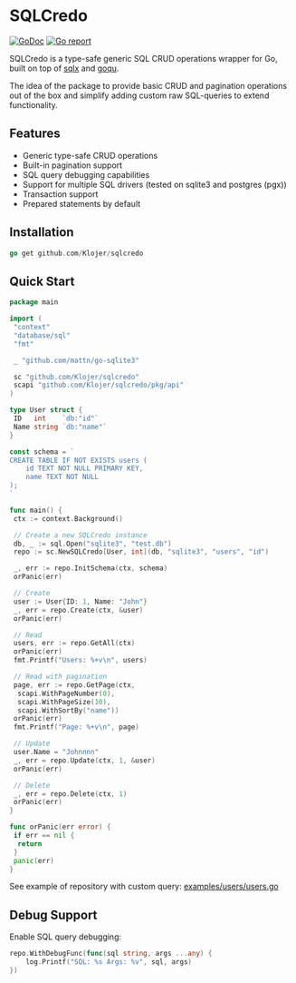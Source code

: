 
# SQLCredo

[![GoDoc](https://godoc.org/github.com/Klojer/sqlcredo?status.svg)](https://godoc.org/github.com/Klojer/sqlcredo)
[![Go report](https://goreportcard.com/badge/github.com/Klojer/sqlcredo)](https://goreportcard.com/badge/github.com/Klojer/sqlcredo)

SQLCredo is a type-safe generic SQL CRUD operations wrapper for Go, built on top of [sqlx](https://github.com/jmoiron/sqlx) and [goqu](https://github.com/doug-martin/goqu).

The idea of the package to provide basic CRUD and pagination operations out of the box and simplify adding custom raw SQL-queries to extend functionality.

## Features

- Generic type-safe CRUD operations
- Built-in pagination support
- SQL query debugging capabilities
- Support for multiple SQL drivers (tested on sqlite3 and postgres (pgx))
- Transaction support
- Prepared statements by default

## Installation

```go
go get github.com/Klojer/sqlcredo
```

## Quick Start

```go
package main

import (
 "context"
 "database/sql"
 "fmt"

 _ "github.com/mattn/go-sqlite3"

 sc "github.com/Klojer/sqlcredo"
 scapi "github.com/Klojer/sqlcredo/pkg/api"
)

type User struct {
 ID   int    `db:"id"`
 Name string `db:"name"`
}

const schema = `
CREATE TABLE IF NOT EXISTS users (
    id TEXT NOT NULL PRIMARY KEY,
    name TEXT NOT NULL
);
`

func main() {
 ctx := context.Background()

 // Create a new SQLCredo instance
 db, _ := sql.Open("sqlite3", "test.db")
 repo := sc.NewSQLCredo[User, int](db, "sqlite3", "users", "id")

 _, err := repo.InitSchema(ctx, schema)
 orPanic(err)

 // Create
 user := User{ID: 1, Name: "John"}
 _, err = repo.Create(ctx, &user)
 orPanic(err)

 // Read
 users, err := repo.GetAll(ctx)
 orPanic(err)
 fmt.Printf("Users: %+v\n", users)

 // Read with pagination
 page, err := repo.GetPage(ctx,
  scapi.WithPageNumber(0),
  scapi.WithPageSize(10),
  scapi.WithSortBy("name"))
 orPanic(err)
 fmt.Printf("Page: %+v\n", page)

 // Update
 user.Name = "Johnnnn"
 _, err = repo.Update(ctx, 1, &user)
 orPanic(err)

 // Delete
 _, err = repo.Delete(ctx, 1)
 orPanic(err)
}

func orPanic(err error) {
 if err == nil {
  return
 }
 panic(err)
}
```

See example of repository with custom query: [examples/users/users.go](https://github.com/Klojer/sqlcredo/blob/main/examples/users/users.go)

## Debug Support

Enable SQL query debugging:

```go
repo.WithDebugFunc(func(sql string, args ...any) {
    log.Printf("SQL: %s Args: %v", sql, args)
})
```
